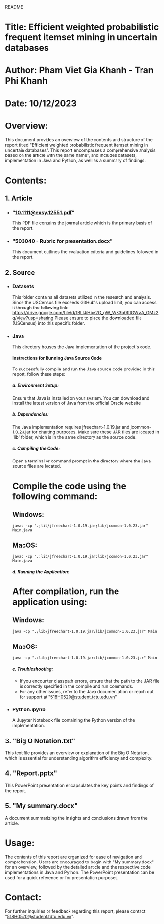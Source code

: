 README

# Title: Efficient weighted probabilistic frequent itemset mining in uncertain databases
# Author: Pham Viet Gia Khanh - Tran Phi Khanh
# Date: 10/12/2023

# Overview:
This document provides an overview of the contents and structure of the report titled "Efficient weighted probabilistic frequent itemset mining in uncertain databases". This report encompasses a comprehensive analysis based on the article with the same name", and includes datasets, implementation in Java and Python, as well as a summary of findings.

# Contents:
## 1. Article
   - ### "10.1111@exsy.12551.pdf"
     This PDF file contains the journal article which is the primary basis of the report.
   - ### "503040 - Rubric for presentation.docx"
     This document outlines the evaluation criteria and guidelines followed in the report.

## 2. Source
   - ### Datasets
     This folder contains all datasets utilized in the research and analysis.
     Since the USCensus file exceeds GitHub's upload limit, you can access it through the following link: https://drive.google.com/file/d/1BLlJiHbe2G_gW_W33b0ftIGWwA_GMz2q/view?usp=sharing
     Please ensure to place the downloaded file (USCensus) into this specific folder.
     
   - ### Java
     This directory houses the Java implementation of the project's code.

     #### Instructions for Running Java Source Code
     To successfully compile and run the Java source code provided in this report, follow these steps:

     ##### a. Environment Setup:
     Ensure that Java is installed on your system. You can download and install the latest version of Java from the official Oracle website.

     ##### b. Dependencies:
     The Java implementation requires jfreechart-1.0.19.jar and jcommon-1.0.23.jar for charting purposes. Make sure these JAR files are located in 'lib' folder, which is in the same directory as the source code.

     ##### c. Compiling the Code:
     Open a terminal or command prompt in the directory where the Java source files are located.
     # Compile the code using the following command:
     ## Windows:
         javac -cp ".;lib/jfreechart-1.0.19.jar;lib/jcommon-1.0.23.jar" Main.java
     ## MacOS: 
         javac -cp ".:lib/jfreechart-1.0.19.jar:lib/jcommon-1.0.23.jar" Main.java

     ##### d. Running the Application:
     # After compilation, run the application using:
     ## Windows:
         java -cp ".;lib/jfreechart-1.0.19.jar;lib/jcommon-1.0.23.jar" Main
     ## MacOS:
         java -cp ".:lib/jfreechart-1.0.19.jar:lib/jcommon-1.0.23.jar" Main

     ##### e. Troubleshooting:
     + If you encounter classpath errors, ensure that the path to the JAR file is correctly specified in the compile and run commands.
     + For any other issues, refer to the Java documentation or reach out for support at "518H0520@student.tdtu.edu.vn".

   - ### Python.ipynb
     A Jupyter Notebook file containing the Python version of the implementation.

## 3. "Big O Notation.txt"
This text file provides an overview or explanation of the Big O Notation, which is essential for understanding algorithm efficiency and complexity.

## 4. "Report.pptx"
This PowerPoint presentation encapsulates the key points and findings of the report.

## 5. "My summary.docx"
A document summarizing the insights and conclusions drawn from the article.

# Usage:
The contents of this report are organized for ease of navigation and comprehension. Users are encouraged to begin with "My summary.docx" for an overview, followed by the detailed article and the respective code implementations in Java and Python. The PowerPoint presentation can be used for a quick reference or for presentation purposes.

# Contact:
For further inquiries or feedback regarding this report, please contact "518H0520@student.tdtu.edu.vn".
